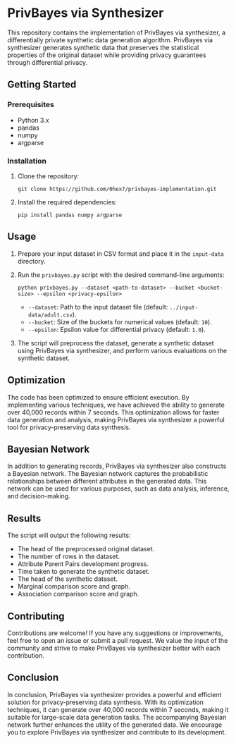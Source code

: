# PrivBayes via Synthesizer

This repository contains the implementation of PrivBayes via synthesizer, a differentially private synthetic data generation algorithm. PrivBayes via synthesizer generates synthetic data that preserves the statistical properties of the original dataset while providing privacy guarantees through differential privacy.

## Getting Started

### Prerequisites

- Python 3.x
- pandas
- numpy
- argparse

### Installation

1. Clone the repository:

    ```shell
    git clone https://github.com/0hex7/privbayes-implementation.git
    ```

2. Install the required dependencies:

    ```shell
    pip install pandas numpy argparse
    ```

## Usage

1. Prepare your input dataset in CSV format and place it in the `input-data` directory.

2. Run the `privbayes.py` script with the desired command-line arguments:

    ```shell
    python privbayes.py --dataset <path-to-dataset> --bucket <bucket-size> --epsilon <privacy-epsilon>
    ```

    - `--dataset`: Path to the input dataset file (default: `../input-data/adult.csv`).
    - `--bucket`: Size of the buckets for numerical values (default: `10`).
    - `--epsilon`: Epsilon value for differential privacy (default: `1.0`).

3. The script will preprocess the dataset, generate a synthetic dataset using PrivBayes via synthesizer, and perform various evaluations on the synthetic dataset.

## Optimization

The code has been optimized to ensure efficient execution. By implementing various techniques, we have achieved the ability to generate over 40,000 records within 7 seconds. This optimization allows for faster data generation and analysis, making PrivBayes via synthesizer a powerful tool for privacy-preserving data synthesis.

## Bayesian Network

In addition to generating records, PrivBayes via synthesizer also constructs a Bayesian network. The Bayesian network captures the probabilistic relationships between different attributes in the generated data. This network can be used for various purposes, such as data analysis, inference, and decision-making.

## Results

The script will output the following results:

- The head of the preprocessed original dataset.
- The number of rows in the dataset.
- Attribute Parent Pairs development progress.
- Time taken to generate the synthetic dataset.
- The head of the synthetic dataset.
- Marginal comparison score and graph.
- Association comparison score and graph.

## Contributing

Contributions are welcome! If you have any suggestions or improvements, feel free to open an issue or submit a pull request. We value the input of the community and strive to make PrivBayes via synthesizer better with each contribution.

## Conclusion

In conclusion, PrivBayes via synthesizer provides a powerful and efficient solution for privacy-preserving data synthesis. With its optimization techniques, it can generate over 40,000 records within 7 seconds, making it suitable for large-scale data generation tasks. The accompanying Bayesian network further enhances the utility of the generated data. We encourage you to explore PrivBayes via synthesizer and contribute to its development.
